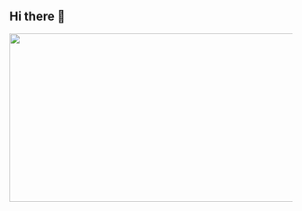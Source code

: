 ## Hi there 👋

<a href="https://github.com/devxb/gitanimals">
<img
  src="https://render.gitanimals.org/farms/TomHoon"
  width="600"
  height="300"
/>
</a>
  
<!--
**TomHoon/Tomhoon** is a ✨ _special_ ✨ repository because its `README.md` (this file) appears on your GitHub profile.

Here are some ideas to get you started:

- 🔭 I’m currently working on ...
- 🌱 I’m currently learning ...
- 👯 I’m looking to collaborate on ...
- 🤔 I’m looking for help with ...
- 💬 Ask me about ...
- 📫 How to reach me: ...
- 😄 Pronouns: ...
- ⚡ Fun fact: ...
-->
